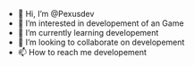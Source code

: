 - 👋 Hi, I’m @Pexusdev
- 👀 I’m interested in developement of an Game
- 🌱 I’m currently learning developement
- 💞️ I’m looking to collaborate on developement
- 📫 How to reach me developement

<!---
Pexusdev/Pexusdev is a ✨ special ✨ repository because its `README.md` (this file) appears on your GitHub profile.
You can click the Preview link to take a look at your changes.
--->
